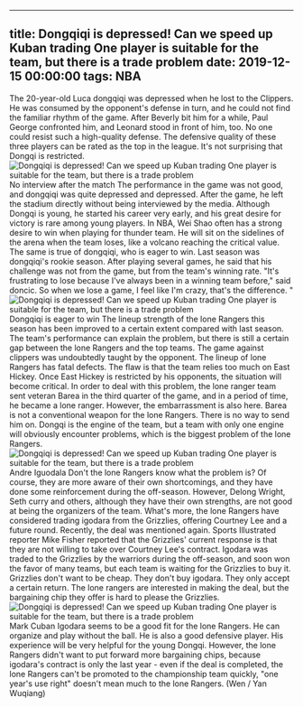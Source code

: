 
---
title: Dongqiqi is depressed! Can we speed up Kuban trading One player is suitable for the team, but there is a trade problem
date: 2019-12-15 00:00:00
tags:  NBA
---
The 20-year-old Luca dongqiqi was depressed when he lost to the Clippers. He was consumed by the opponent's defense in turn, and he could not find the familiar rhythm of the game. After Beverly bit him for a while, Paul George confronted him, and Leonard stood in front of him, too. No one could resist such a high-quality defense. The defensive quality of these three players can be rated as the top in the league. It's not surprising that Dongqi is restricted.
![Dongqiqi is depressed! Can we speed up Kuban trading One player is suitable for the team, but there is a trade problem](7bf89ed09d5a40ed9156eb89795d76d1.jpg)
No interview after the match
The performance in the game was not good, and dongqiqi was quite depressed and depressed. After the game, he left the stadium directly without being interviewed by the media. Although Dongqi is young, he started his career very early, and his great desire for victory is rare among young players. In NBA, Wei Shao often has a strong desire to win when playing for thunder team. He will sit on the sidelines of the arena when the team loses, like a volcano reaching the critical value.
The same is true of dongqiqi, who is eager to win.
Last season was dongqiqi's rookie season. After playing several games, he said that his challenge was not from the game, but from the team's winning rate. "It's frustrating to lose because I've always been in a winning team before," said doncic. So when we lose a game, I feel like I'm crazy, that's the difference. "
![Dongqiqi is depressed! Can we speed up Kuban trading One player is suitable for the team, but there is a trade problem](6819aa6d03574fd5a49d24c1e4cf30b1.jpg)
Dongqiqi is eager to win
The lineup strength of the lone Rangers this season has been improved to a certain extent compared with last season. The team's performance can explain the problem, but there is still a certain gap between the lone Rangers and the top teams. The game against clippers was undoubtedly taught by the opponent. The lineup of lone Rangers has fatal defects. The flaw is that the team relies too much on East Hickey. Once East Hickey is restricted by his opponents, the situation will become critical.
In order to deal with this problem, the lone ranger team sent veteran Barea in the third quarter of the game, and in a period of time, he became a lone ranger. However, the embarrassment is also here. Barea is not a conventional weapon for the lone Rangers. There is no way to send him on. Dongqi is the engine of the team, but a team with only one engine will obviously encounter problems, which is the biggest problem of the lone Rangers.
![Dongqiqi is depressed! Can we speed up Kuban trading One player is suitable for the team, but there is a trade problem](0d7c7e16b65c4cdc90428cd1f046c05c.jpg)
Andre Iguodala 
Don't the lone Rangers know what the problem is? Of course, they are more aware of their own shortcomings, and they have done some reinforcement during the off-season. However, Delong Wright, Seth curry and others, although they have their own strengths, are not good at being the organizers of the team. What's more, the lone Rangers have considered trading igodara from the Grizzlies, offering Courtney Lee and a future round.
Recently, the deal was mentioned again. Sports Illustrated reporter Mike Fisher reported that the Grizzlies' current response is that they are not willing to take over Courtney Lee's contract.
Igodara was traded to the Grizzlies by the warriors during the off-season, and soon won the favor of many teams, but each team is waiting for the Grizzlies to buy it. Grizzlies don't want to be cheap. They don't buy igodara. They only accept a certain return. The lone rangers are interested in making the deal, but the bargaining chip they offer is hard to please the Grizzlies.
![Dongqiqi is depressed! Can we speed up Kuban trading One player is suitable for the team, but there is a trade problem](46b21c44f68841fcbf4e5577c3506b28.jpg)
Mark Cuban 
Igodara seems to be a good fit for the lone Rangers. He can organize and play without the ball. He is also a good defensive player. His experience will be very helpful for the young Dongqi. However, the lone Rangers didn't want to put forward more bargaining chips, because igodara's contract is only the last year - even if the deal is completed, the lone Rangers can't be promoted to the championship team quickly, "one year's use right" doesn't mean much to the lone Rangers.
(Wen / Yan Wuqiang)